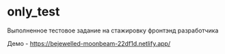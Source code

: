 # only_test
Выполненное тестовое задание на стажировку фронтэнд разработчика 


Демо - https://bejewelled-moonbeam-22df1d.netlify.app/
